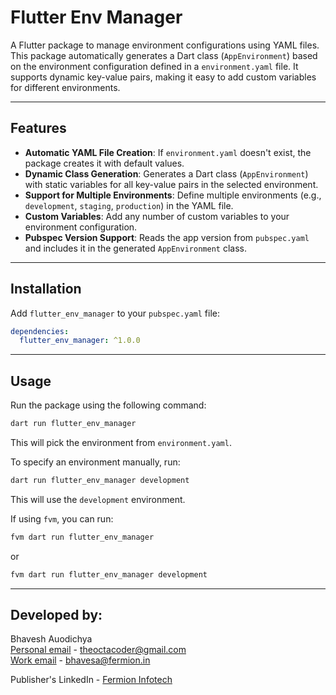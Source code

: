 # Flutter Env Manager

A Flutter package to manage environment configurations using YAML files. This package automatically generates a Dart class (`AppEnvironment`) based on the environment configuration defined in a `environment.yaml` file. It supports dynamic key-value pairs, making it easy to add custom variables for different environments.

---

## Features

- **Automatic YAML File Creation**: If `environment.yaml` doesn't exist, the package creates it with default values.
- **Dynamic Class Generation**: Generates a Dart class (`AppEnvironment`) with static variables for all key-value pairs in the selected environment.
- **Support for Multiple Environments**: Define multiple environments (e.g., `development`, `staging`, `production`) in the YAML file.
- **Custom Variables**: Add any number of custom variables to your environment configuration.
- **Pubspec Version Support**: Reads the app version from `pubspec.yaml` and includes it in the generated `AppEnvironment` class.

---

## Installation

Add `flutter_env_manager` to your `pubspec.yaml` file:

```yaml
dependencies:
  flutter_env_manager: ^1.0.0
```

---

## Usage

Run the package using the following command:

```sh
dart run flutter_env_manager
```
This will pick the environment from `environment.yaml`.

To specify an environment manually, run:

```sh
dart run flutter_env_manager development
```
This will use the `development` environment.

If using `fvm`, you can run:

```sh
fvm dart run flutter_env_manager
```
or

```sh
fvm dart run flutter_env_manager development
```

---

## Developed by:

Bhavesh Auodichya  
[Personal email](mailto:theoctacoder@gmail.com) - theoctacoder@gmail.com  
[Work email](mailto:bhavesa@fermion.in) - bhavesa@fermion.in

Publisher's LinkedIn - [Fermion Infotech](https://www.linkedin.com/company/fermioninfotech?trk=profile-position)
